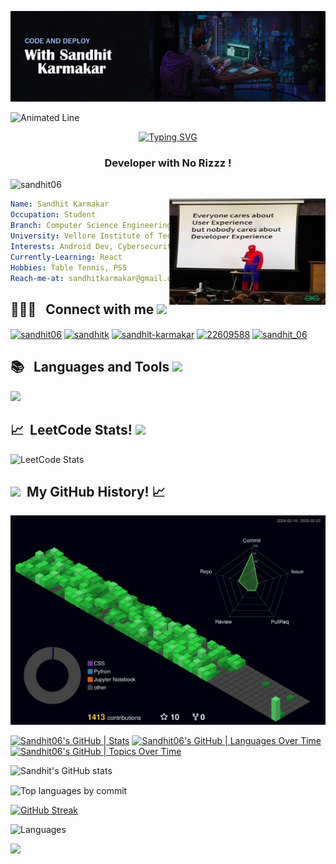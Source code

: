 ![Banner](github.png)

![Animated Line](https://user-images.githubusercontent.com/85225156/171937799-8fc9e255-9889-4642-9c92-6df85fb86e82.gif)

<div align="center">
<a href="https://git.io/typing-svg"><img src="https://readme-typing-svg.demolab.com?font=Fira+Code&weight=600&size=30&pause=1000&width=325&lines=Hii+%F0%9F%91%8B+I'm+Sandhit;Happy+Stalking+!+" alt="Typing SVG" /></a>
</div>

<h3 align="center">Developer with No Rizzz !</h3>

<p align="left"> <img src="https://camo.githubusercontent.com/1ea65d0a5ae84766cf2b6ab7f3d8bb0619554d37bf9f96f836a5c8c1c21faf23/68747470733a2f2f6b6f6d617265762e636f6d2f67687076632f3f757365726e616d653d73756a61796768307368266c6162656c3d50726f66696c65253230766965777326636f6c6f723d306537356236267374796c653d666c6174" alt="sandhit06" /> </p>

<img align="right" alt="Image" width="250" height="170" src="https://github.com/Sandhit06/Sandhit06/blob/master/image.jpg">

```yaml
Name: Sandhit Karmakar
Occupation: Student
Branch: Computer Science Engineering Spec. AI & ML
University: Vellore Institute of Technology, Chennai
Interests: Android Dev, Cybersecurity, Game Dev
Currently-Learning: React
Hobbies: Table Tennis, PS5
Reach-me-at: sandhitkarmakar@gmail.com
```

<h2 align="left">🧑🏻‍💻 &nbsp; Connect with me <img src = "https://media.tenor.com/SGsJK81GW9oAAAAi/shark-lost-connection-lost-connection.gif" width = 35px></h2> 
<p align="left">
<a href="https://dev.to/sandhit06" target="blank"><img align="center" src="https://raw.githubusercontent.com/rahuldkjain/github-profile-readme-generator/master/src/images/icons/Social/devto.svg" alt="sandhit06" height="30" width="40" /></a>
<a href="https://twitter.com/sandhitk" target="blank"><img align="center" src="https://raw.githubusercontent.com/rahuldkjain/github-profile-readme-generator/master/src/images/icons/Social/twitter.svg" alt="sandhitk" height="30" width="40" /></a>
<a href="https://linkedin.com/in/sandhit-karmakar" target="blank"><img align="center" src="https://raw.githubusercontent.com/rahuldkjain/github-profile-readme-generator/master/src/images/icons/Social/linked-in-alt.svg" alt="sandhit-karmakar" height="30" width="40" /></a>
<a href="https://stackoverflow.com/users/22609588" target="blank"><img align="center" src="https://raw.githubusercontent.com/rahuldkjain/github-profile-readme-generator/master/src/images/icons/Social/stack-overflow.svg" alt="22609588" height="30" width="40" /></a>
<a href="https://www.leetcode.com/sandhit_06" target="blank"><img align="center" src="https://raw.githubusercontent.com/rahuldkjain/github-profile-readme-generator/master/src/images/icons/Social/leet-code.svg" alt="sandhit_06" height="30" width="40" /></a>
</p>

<h2 align="left">📚 &nbsp; Languages and Tools <img src = "https://media.tenor.com/lNtmoshuUI8AAAAi/bahroo-hacker.gif" width = 35px></h2>
<p align="left">
  <a href="https://go-skill-icons.vercel.app/">
    <img
      src="https://go-skill-icons.vercel.app/api/icons?i=html,css,js,react,express,tailwind,c,cpp,dart,docker,figma,flutter,firebase,gcp,aws,java,kotlin,linux,mongodb,nextjs,postman,pr,tensorflow,vscode,xd,ai,git,kubernetes,docker,c"
    />
  </a>
</p>

<h2> 📈 &nbsp;LeetCode Stats! <img src = "https://media.tenor.com/LSHKMiRdLggAAAAi/statistics-trending-up.gif" width = 35px></h2>

![LeetCode Stats](https://leetcard.jacoblin.cool/sandhit_06?ext=contest)

<h2> <img src="https://media.tenor.com/LSHKMiRdLggAAAAi/statistics-trending-up.gif" width="35px">  &nbsp;My GitHub History! 📈</h2>

![3d-profile](profile-3d-contrib/profile-night-green.svg)

[![Sandhit06's GitHub | Stats](https://stats.quira.sh/Sandhit06/github?theme=dark)](https://quira.sh?utm_source=widgets&utm_campaign=Sandhit06)
[![Sandhit06's GitHub | Languages Over Time](https://stats.quira.sh/Sandhit06/languages-over-time?theme=dark)](https://quira.sh?utm_source=widgets&utm_campaign=Sandhit06)
[![Sandhit06's GitHub | Topics Over Time](https://stats.quira.sh/Sandhit06/topics-over-time?theme=dark)](https://quira.sh?utm_source=widgets&utm_campaign=Sandhit06)

![Sandhit's GitHub stats](https://github-readme-stats.vercel.app/api?username=Sandhit06&show_icons=true&theme=transparent&hide_border=true&text_color=#ab20fd)

<img align="center" src="http://github-profile-summary-cards.vercel.app/api/cards/most-commit-language?username=Sandhit06&theme=2077" height="210em" alt="Top languages by commit" />

[![GitHub Streak](https://streak-stats.demolab.com?user=Sandhit06&theme=hacker)](https://git.io/streak-stats)

![Languages](https://github-readme-stats.vercel.app/api/top-langs/?username=Sandhit06&layout=compact&theme=transparent&hide_border=true&show_icons=true )

<p>
  <img src="https://capsule-render.vercel.app/api?type=soft&height=100&color=000000&text=Follow%20for%20follow%20back!&fontColor=FFD700&fontSize=40&animation=blinking"
</p>

